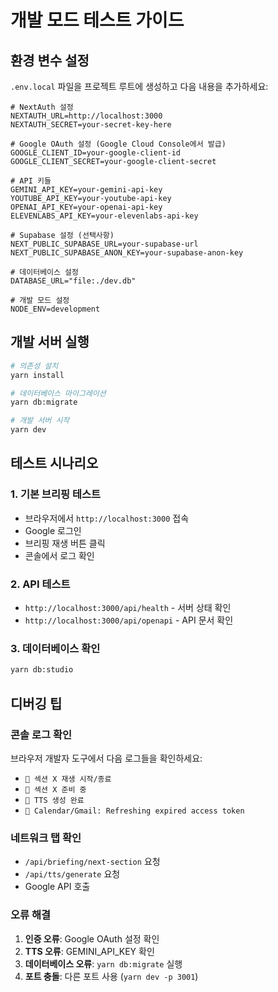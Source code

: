 # 개발 모드 테스트 가이드

## 환경 변수 설정

`.env.local` 파일을 프로젝트 루트에 생성하고 다음 내용을 추가하세요:

```env
# NextAuth 설정
NEXTAUTH_URL=http://localhost:3000
NEXTAUTH_SECRET=your-secret-key-here

# Google OAuth 설정 (Google Cloud Console에서 발급)
GOOGLE_CLIENT_ID=your-google-client-id
GOOGLE_CLIENT_SECRET=your-google-client-secret

# API 키들
GEMINI_API_KEY=your-gemini-api-key
YOUTUBE_API_KEY=your-youtube-api-key
OPENAI_API_KEY=your-openai-api-key
ELEVENLABS_API_KEY=your-elevenlabs-api-key

# Supabase 설정 (선택사항)
NEXT_PUBLIC_SUPABASE_URL=your-supabase-url
NEXT_PUBLIC_SUPABASE_ANON_KEY=your-supabase-anon-key

# 데이터베이스 설정
DATABASE_URL="file:./dev.db"

# 개발 모드 설정
NODE_ENV=development
```

## 개발 서버 실행

```bash
# 의존성 설치
yarn install

# 데이터베이스 마이그레이션
yarn db:migrate

# 개발 서버 시작
yarn dev
```

## 테스트 시나리오

### 1. 기본 브리핑 테스트
- 브라우저에서 `http://localhost:3000` 접속
- Google 로그인
- 브리핑 재생 버튼 클릭
- 콘솔에서 로그 확인

### 2. API 테스트
- `http://localhost:3000/api/health` - 서버 상태 확인
- `http://localhost:3000/api/openapi` - API 문서 확인

### 3. 데이터베이스 확인
```bash
yarn db:studio
```

## 디버깅 팁

### 콘솔 로그 확인
브라우저 개발자 도구에서 다음 로그들을 확인하세요:
- `🎤 섹션 X 재생 시작/종료`
- `🔄 섹션 X 준비 중`
- `🎵 TTS 생성 완료`
- `🔄 Calendar/Gmail: Refreshing expired access token`

### 네트워크 탭 확인
- `/api/briefing/next-section` 요청
- `/api/tts/generate` 요청
- Google API 호출

### 오류 해결
1. **인증 오류**: Google OAuth 설정 확인
2. **TTS 오류**: GEMINI_API_KEY 확인
3. **데이터베이스 오류**: `yarn db:migrate` 실행
4. **포트 충돌**: 다른 포트 사용 (`yarn dev -p 3001`)

